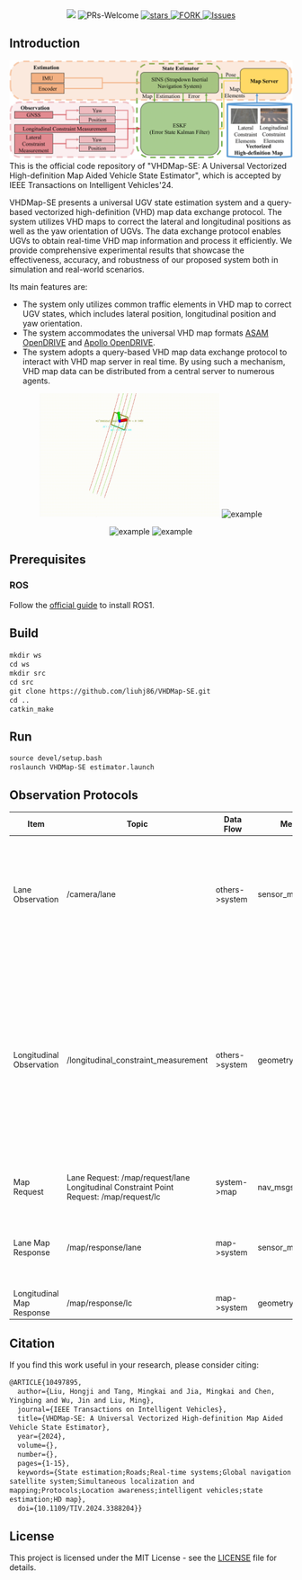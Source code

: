 <div align="center">
<a href="https://ieeexplore.ieee.org/document/10497895"><img src="https://img.shields.io/badge/paper_link-IEEE_Xplore-004088.svg"/></a>
</a>
<a ><img alt="PRs-Welcome" src="https://img.shields.io/badge/PRs-Welcome-red" /></a>
<a href="https://github.com/liuhj86/VHDMap-SE/stargazers">
<img alt="stars" src="https://img.shields.io/github/stars/liuhj86/VHDMap-SE" />
</a>
<a href="https://github.com/liuhj86/VHDMap-SE/network/members">
<img alt="FORK" src="https://img.shields.io/github/forks/liuhj86/VHDMap-SE?color=FF8000" />
</a>
<a href="https://github.com/liuhj86/VHDMap-SE/issues">
<img alt="Issues" src="https://img.shields.io/github/issues/liuhj86/VHDMap-SE?color=0088ff"/>
</a>
</div>

## Introduction
![overview](./docs/system.png)
This is the official code repository of "VHDMap-SE: A Universal Vectorized High-definition Map Aided Vehicle State Estimator", which is accepted by IEEE Transactions on Intelligent Vehicles'24.

VHDMap-SE presents a universal UGV state estimation system and a query-based vectorized high-definition (VHD) map data exchange protocol. The system utilizes VHD maps to correct the lateral and longitudinal positions as well as the yaw orientation of UGVs. The data exchange protocol enables UGVs to obtain real-time VHD map information and process it efficiently. We provide comprehensive experimental results that showcase the effectiveness, accuracy, and robustness of our proposed system both in simulation and real-world scenarios. 

Its main features are:
+ The system only utilizes common traffic elements in VHD map to correct UGV states, which includes lateral position, longitudinal position and yaw orientation. 
+ The system accommodates the universal VHD map formats [ASAM OpenDRIVE](https://www.asam.net/standards/detail/opendrive/) and [Apollo OpenDRIVE](https://github.com/ApolloAuto/apollo/tree/master).
+ The system adopts a query-based VHD map data exchange protocol to interact with VHD map server in real time. By using such a mechanism, VHD map data can be distributed from a central server to numerous agents.


<!-- <div align="center">
    <img src="./docs/crosswalk_detection.gif" alt="example">
</div> -->
<figure class="half" align="center">
    <img src="./docs/longitudinal-update.gif" alt="example" width=320 height=220>
    <img src="./docs/Lane_update.gif" alt="example" width=320 height=220>
</figure>
<figure class="half" align="center">
    <img src="./docs/GNSS_update.gif" alt="example" width=320 height=220>
    <img src="./docs/Noised_GNSS_update.gif" alt="example" width=320 height=220>
</figure>

## Prerequisites
### ROS
Follow the [official guide](http://wiki.ros.org/ROS/Installation) to install ROS1.
<!-- ### Python Dependencies
```
pip install -r requirements.txt
``` -->
<!-- ### GTSAM
Follow the [official guide](https://gtsam.org/get_started/) to install GTSAM with [Python Bindings](https://github.com/borglab/gtsam/blob/develop/python/README.md). -->
<!-- ### OpenLane ROS Package
```angular2html
mkdir -p catkin_ws/src
cd catkin_ws/src
git clone https://github.com/qiaozhijian/openlane_bag.git
``` -->
## Build
```angular2html
mkdir ws
cd ws
mkdir src
cd src
git clone https://github.com/liuhj86/VHDMap-SE.git
cd ..
catkin_make
```

<!-- ## OpenLane Example
We validate the method based on the [OpenLane](https://github.com/OpenDriveLab/OpenLane) dataset. Users need to download this dataset and the rosbags we provide after preprocessing with [openlane_bag](https://github.com/qiaozhijian/openlane_bag.git).

Specifically, we use [PersFormer](https://github.com/OpenDriveLab/PersFormer_3DLane) to predict 3D lane markings and save them along with GT and calibration parameters ([Details](docs/annotation.md)). The camera coord sys (OpenLane) is x-front, y-left, z-up. 
However, you may feel confused if you want preprocess by yourself using [PersFormer](https://github.com/OpenDriveLab/PersFormer_3DLane). Because its camera coord sys is different from OpenLane (please refer to [issue 24](https://github.com/OpenDriveLab/OpenLane/issues/24).

Rosbag download link [[OneDrive]](https://hkustconnect-my.sharepoint.com/:u:/g/personal/zqiaoac_connect_ust_hk/EQxCBwl1Wc5Foq1wNOJ7ZKQBrNik0GK_qa7qEed_zrbGmQ?e=bYSYvk)[[Baidu Cloud]](https://pan.baidu.com/s/1Hrd8ashoiB4_f0B-iz6OHQ?pwd=2023)

Unzip the downloaded file and put it in the `OpenLane dataset` folder.
```angular2html
├── OpenLane
│   └── lane3d_1000
│       ├── rosbag
│       └── test
│       └── validation
│       └── training
```
Modify the `config/lane_mapping.yaml` file to change the dataset path.
```angular2html
dataset:
    name: "openlane"
    dataset_dir: "/media/qzj/Document/datasets/OpenLane/"
```
**Quick Start**
```
python examples/demo_mapping.py --cfg_file=config/lane_mapping.yaml
```
**Reproduce the results in the paper**
```
#In this step, users need to download the original [OpenLane](https://github.com/OpenDriveLab/OpenLane) dataset and merge it with our provided dataset.
cd src/MonoLaneMapping
# lane mapping and save the results
python examples/mapping_bm.py --cfg_file=config/lane_mapping.yaml
# evaluation of lane recall and precision
python examples/openlane_eval3d.py --cfg_file=config/lane_mapping.yaml
# lane association evaluation
python examples/lane_association.py --cfg_file config/lane_association.yaml --bm
```
**Toy example for curve fitting**
```
python examples/demo_curve_fitting.py
``` -->
## Run
```
source devel/setup.bash
roslaunch VHDMap-SE estimator.launch
```
## Observation Protocols
| Item   |  Topic | Data Flow| Message Type  | Description                                                      |
| ----- | -----| -----|-----|------------------------------------------------------------ |
| Lane Observation | /camera/lane | others->system | sensor_msgs::NavSatFix | 1. Distance to the left lane line: msg.position_covatiance[0]; <br>2. Inclination angle of the left lane line (rad): msg.position_covatiance[1];<br>3. Distance to the right lane line: msg.position_covatiance[2]; <br>4. Inclination angle of the left lane line (rad): msg.position_covatiance[3].|
| Longitudinal Observation | /longitudinal_constraint_measurement | others->system |geometry_msgs::PoseArray | 1. Distance of the longitudinal constraint target relative to the UGV along the X-axis direction in ENU frame: msg.poses[0].position.x; <br>2. Distance of the longitudinal constraint target relative to the UGV along the Y-axis direction in ENU frame: msg.poses[0].position.y; <br>3. Distance of the longitudinal constraint target relative to the UGV along the Z-axis direction in ENU frame (if there is Z-coordinate in map): msg.poses[0].position.z; <br>4. Distance measurement variance: msg.poses[3].position.x.|
| Map Request | Lane Request: /map/request/lane <br>Longitudinal Constraint Point Request: /map/request/lc | system->map | nav_msgs::Odometry | 1. UGV position: msg.pose.pose.position; <br>2. UGV orientation: msg.pose.pose.orientation.|
| Lane Map Response | /map/response/lane | map->system |sensor_msgs::PointCloud | 1. Points valid flag: msg.channels[0].values[0]; <br>2. Index of the separation point for the left and right lane line points: msg.channels[1].values[0]; <br>3. Lane line points: msg.points[0-size].|
| Longitudinal Map Response | /map/response/lc | map->system | geometry_msgs::PoseArray | 1. Longitudinal constraint points: msg.points[0-size].|

## Citation
If you find this work useful in your research, please consider citing:
```
@ARTICLE{10497895,
  author={Liu, Hongji and Tang, Mingkai and Jia, Mingkai and Chen, Yingbing and Wu, Jin and Liu, Ming},
  journal={IEEE Transactions on Intelligent Vehicles}, 
  title={VHDMap-SE: A Universal Vectorized High-definition Map Aided Vehicle State Estimator}, 
  year={2024},
  volume={},
  number={},
  pages={1-15},
  keywords={State estimation;Roads;Real-time systems;Global navigation satellite system;Simultaneous localization and mapping;Protocols;Location awareness;intelligent vehicles;state estimation;HD map},
  doi={10.1109/TIV.2024.3388204}}
```

## License
This project is licensed under the MIT License - see the [LICENSE](LICENSE) file for details.
